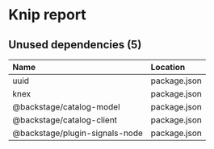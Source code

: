 # Knip report

## Unused dependencies (5)

| Name                           | Location     |
|:-------------------------------|:-------------|
| uuid                           | package.json |
| knex                           | package.json |
| @backstage/catalog-model       | package.json |
| @backstage/catalog-client      | package.json |
| @backstage/plugin-signals-node | package.json |

